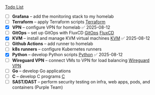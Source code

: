 [Todo List](app://obsidian.md/Todo%20List)

- [ ] **Grafana** – add the monitoring stack to my homelab
- [ ] **Terraform** – apply Terraform scripts [Terraform](obsidian://open?file=Terraform.md)
- [x] **VPN** – configure VPN for homelab ✅ 2025-08-12
- [ ] **GitOps** – set up GitOps with FluxCD [GitOps](obsidian://open?file=GitOps.md) [FluxCD](obsidian://open?file=FluxCD.md)
- [x] **KVM** – install and manage KVM virtual machines [KVM](obsidian://open?file=KVM.md) ✅ 2025-08-12
- [ ] **Github Actions** – add runner to homelab
- [ ] **k8s runners** – configure Kubernetes runners
- [x] **Python** – develop Python scripts [Python](obsidian://open?file=One_folder%2FCSE%2FThe%20Science%20side%2FPython.md) ✅ 2025-08-12
- [ ] **Wireguard VPN** – connect VMs to VPN for load balancing [Wireguard VPN](obsidian://open?file=Wireguard%20VPN.md)
- [ ] **Go** – develop Go applications
- [ ] **C** – develop C programs [C](obsidian://open?file=One_folder%2FCSE%2FThe%20Science%20side%2FC.md)
- [ ] **SAST/DAST** – perform security testing on infra, web apps, pods, and containers (Purple Team)